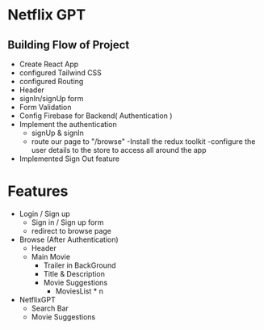 # Netflix GPT

## Building Flow of Project
 - Create React App 
 - configured Tailwind CSS
 - configured Routing
 - Header
 - signIn/signUp form
 - Form Validation
 - Config Firebase for Backend( Authentication )
 - Implement the authentication
   - signUp & signIn
   - route our page to "/browse"
 -Install the redux toolkit
    -configure the user details to the store to access all around the app
 - Implemented Sign Out feature
# Features
- Login / Sign up
  - Sign in / Sign up form
  - redirect to browse page
- Browse (After Authentication)
   - Header
   - Main Movie
        - Trailer in BackGround
        - Title & Description
        - Movie Suggestions
          - MoviesList * n
 - NetflixGPT
   - Search Bar
   - Movie Suggestions